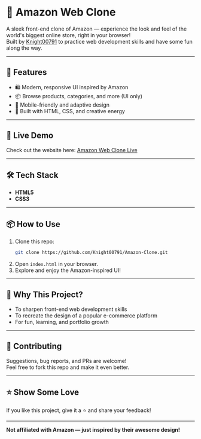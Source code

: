 # 🛒 Amazon Web Clone

A sleek front-end clone of Amazon — experience the look and feel of the world's biggest online store, right in your browser!  
Built by [Knight00791](https://github.com/Knight00791) to practice web development skills and have some fun along the way.

---

## 🚀 Features

- 🛍️ Modern, responsive UI inspired by Amazon
- 📦 Browse products, categories, and more (UI only)
- 📱 Mobile-friendly and adaptive design
- 🎨 Built with HTML, CSS, and creative energy

---

## 🔗 Live Demo

Check out the website here: [Amazon Web Clone Live](https://resonant-twilight-55f825.netlify.app/)

---

## 🛠️ Tech Stack

- **HTML5**
- **CSS3**

---

## 📦 How to Use

1. Clone this repo:
   ```bash
   git clone https://github.com/Knight00791/Amazon-Clone.git
   ```
2. Open `index.html` in your browser.
3. Explore and enjoy the Amazon-inspired UI!

---

## 🤔 Why This Project?

- To sharpen front-end web development skills
- To recreate the design of a popular e-commerce platform
- For fun, learning, and portfolio growth

---

## 🙌 Contributing

Suggestions, bug reports, and PRs are welcome!  
Feel free to fork this repo and make it even better.

---

## ⭐ Show Some Love

If you like this project, give it a ⭐ and share your feedback!

---

**Not affiliated with Amazon — just inspired by their awesome design!**
